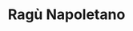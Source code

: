 ---
title: 'Ragù Napoletano'
description: 'Lorem ipsum dolor sit amet consectetur adipisicing elit. Obcaecati sint cumque voluptatem cupiditate odit corporis.'
price: 89
---